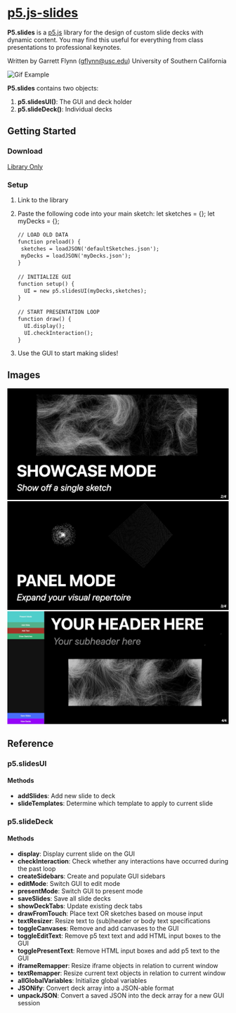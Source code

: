 # [p5.js-slides](https://github.com/GarrettMFlynn/p5.js-slides)
**P5.slides** is a [p5.js](https://p5js.org/) library for the design of custom slide decks with dynamic content. You may find this useful for everything from class presentations to professional keynotes.

Written by Garrett Flynn (gflynn@usc.edu)
University of Southern California

 ![Gif Example](img/workflow.gif)

**P5.slides** contains two objects:
 1. **p5.slidesUI()**: The GUI and deck holder
 2. **p5.slideDeck()**: Individual decks
 
 ## Getting Started
 ### Download
 [Library Only](https://raw.githubusercontent.com/GarrettMFlynn/p5.js-slides/gh-pages/lib/p5.slides.js)
 
 ### Setup 
 
 1. Link to the library
 2. Paste the following code into your main sketch:
        let sketches = {};
        let myDecks = {};
          
        // LOAD OLD DATA
        function preload() {
         sketches = loadJSON('defaultSketches.json');
         myDecks = loadJSON('myDecks.json');
        }
        
        // INITIALIZE GUI
        function setup() {
          UI = new p5.slidesUI(myDecks,sketches);
        }

        // START PRESENTATION LOOP
        function draw() {
          UI.display();
          UI.checkInteraction();
        }

3. Use the GUI to start making slides!

 ## Images
 ![Showcase Example](/img/Showcase.png)
 ![Panel Example](/img/Panels.png)
 ![Custom Slide Example](img/Custom.png)
 
        
 ## Reference
 
 ### p5.slidesUI
 #### Methods
 * **addSlides**: Add new slide to deck
 * **slideTemplates**: Determine which template to apply to current slide
 
 
 ### p5.slideDeck
 #### Methods
 * **display**: Display current slide on the GUI
 * **checkInteraction**: Check whether any interactions have occurred during the past loop
 * **createSidebars**: Create and populate GUI sidebars
 * **editMode**: Switch GUI to edit mode
 * **presentMode**: Switch GUI to present mode
 * **saveSlides**: Save all slide decks
 * **showDeckTabs**: Update existing deck tabs
 * **drawFromTouch**: Place text OR sketches based on mouse input
 * **textResizer**: Resize text to (sub)header or body text specifications
 * **toggleCanvases**: Remove and add canvases to the GUI
 * **toggleEditText**: Remove p5 text text and add HTML input boxes to the GUI
 * **togglePresentText**: Remove HTML input boxes and add p5 text to the GUI
 * **iframeRemapper**: Resize iframe objects in relation to current window
 * **textRemapper**: Resize current text objects in relation to current window
 * **allGlobalVariables**: Initialize global variables 
 * **JSONify**: Convert deck array into a JSON-able format
 * **unpackJSON**: Convert a saved JSON into the deck array for a new GUI session
 
 
 
